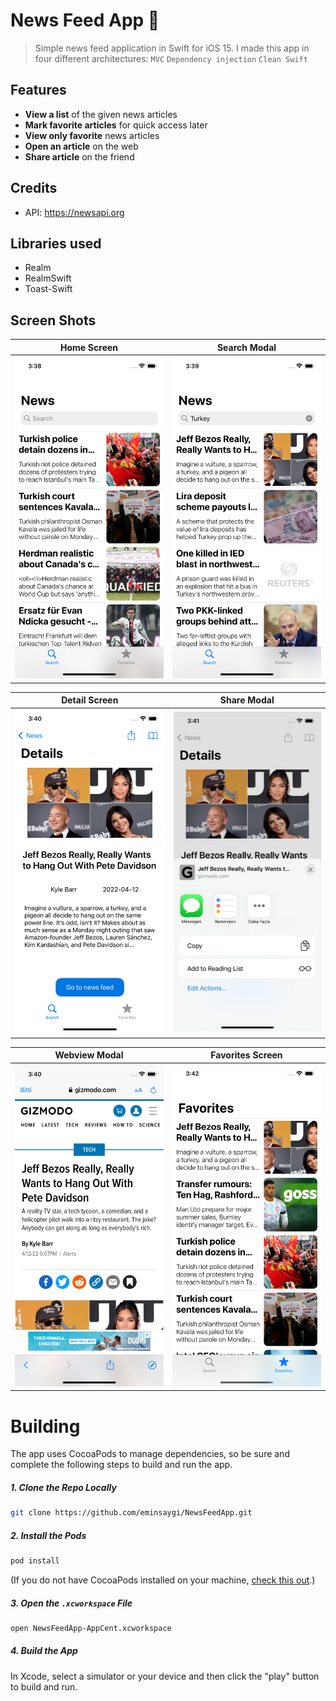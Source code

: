 # News Feed App 📙

> Simple news feed application in Swift for iOS 15.
I made this app in four different architectures: `MVC`  `Dependency injection` `Clean Swift`

## Features
- **View a list** of the given news articles
- **Mark favorite articles** for quick access later
- **View only favorite** news articles
- **Open an article** on the web
- **Share article** on the friend


## Credits
* API: https://newsapi.org

## Libraries used

- Realm
- RealmSwift
- Toast-Swift

## Screen Shots

Home Screen | Search Modal 
:-------------------------: | :-------------------------: 
![Preview](/Images/Home.png) | ![Preview](/Images/Search.png)

Detail Screen  | Share Modal 
:-------------------------: | :-------------------------:
![Preview](/Images/Detail.png) | ![Preview](/Images/Share.png)


Webview Modal | Favorites Screen 
:-------------------------: | :-------------------------:
![Preview](/Images/Webview.png) | ![Preview](/Images/Favorites.png)
# Building
The app uses CocoaPods to manage dependencies, so be sure and complete the following steps to build and run the app.

##### 1. Clone the Repo Locally
```Bash
git clone https://github.com/eminsaygi/NewsFeedApp.git
```
##### 2. Install the Pods
```Bash
pod install
```
(If you do not have CocoaPods installed on your machine, [check this out](https://cocoapods.org/#install).)

##### 3. Open the `.xcworkspace` File
```Bash
open NewsFeedApp-AppCent.xcworkspace
```
##### 4. Build the App
In Xcode, select a simulator or your device and then click the "play" button to build and run.